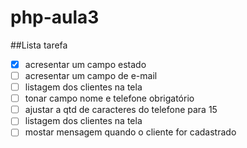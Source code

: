 # php-aula3
##Lista tarefa

- [x] acresentar um campo estado
- [ ] acresentar um campo de e-mail
- [ ] listagem dos clientes na tela
- [ ] tonar campo nome e telefone obrigatório
- [ ] ajustar a qtd de caracteres do telefone para 15
- [ ] listagem dos clientes na tela
- [ ] mostar mensagem quando o cliente for cadastrado
